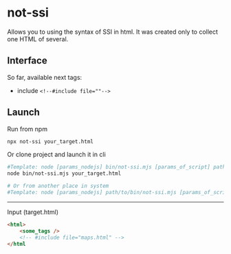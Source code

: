 # not-ssi
Allows you to using the syntax of SSI in html.
It was created only to collect one HTML of several.

## Interface
So far, available next tags:
- include `<!--#include file=""-->`

## Launch
Run from npm
```sh
npx not-ssi your_target.html
```
Or clone project and launch it in cli
```sh
#Template: node [params_nodejs] bin/not-ssi.mjs [params_of_script] path/to/your_target.html
node bin/not-ssi.mjs your_target.html

# Or from another place in system
#Template: node [params_nodejs] path/to/bin/not-ssi.mjs [params_of_script] your_target.html
```
___
Input (target.html)
```html
<html>
    <some_tags />
    <!-- #include file="maps.html" -->
</html
```
